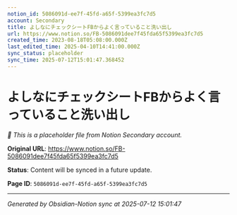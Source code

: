 ```yaml
---
notion_id: 5086091d-ee7f-45fd-a65f-5399ea3fc7d5
account: Secondary
title: よしなにチェックシートFBからよく言っていること洗い出し
url: https://www.notion.so/FB-5086091dee7f45fda65f5399ea3fc7d5
created_time: 2023-08-18T05:08:00.000Z
last_edited_time: 2025-04-10T14:41:00.000Z
sync_status: placeholder
sync_time: 2025-07-12T15:01:47.368452
---
```


# よしなにチェックシートFBからよく言っていること洗い出し

*🔄 This is a placeholder file from Notion Secondary account.*

**Original URL**: https://www.notion.so/FB-5086091dee7f45fda65f5399ea3fc7d5

**Status**: Content will be synced in a future update.

**Page ID**: `5086091d-ee7f-45fd-a65f-5399ea3fc7d5`

---

*Generated by Obsidian-Notion sync at 2025-07-12 15:01:47*
